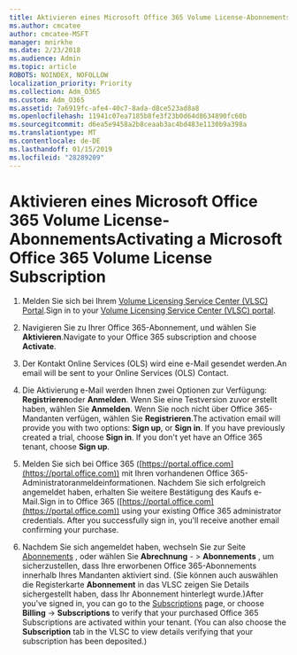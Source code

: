 ```yaml
---
title: Aktivieren eines Microsoft Office 365 Volume License-Abonnements
ms.author: cmcatee
author: cmcatee-MSFT
manager: mnirkhe
ms.date: 2/23/2018
ms.audience: Admin
ms.topic: article
ROBOTS: NOINDEX, NOFOLLOW
localization_priority: Priority
ms.collection: Adm_O365
ms.custom: Adm_O365
ms.assetid: 7a6919fc-afe4-40c7-8ada-d8ce523ad8a8
ms.openlocfilehash: 11941c07ea7185b8fe3f23b0d64d8634890fc60b
ms.sourcegitcommit: d6ea5e9458a2b8ceaab3ac4bd483e1130b9a398a
ms.translationtype: MT
ms.contentlocale: de-DE
ms.lasthandoff: 01/15/2019
ms.locfileid: "28289209"
---
```

# <a name="activating-a-microsoft-office-365-volume-license-subscription"></a><span data-ttu-id="b6292-102">Aktivieren eines Microsoft Office 365 Volume License-Abonnements</span><span class="sxs-lookup"><span data-stu-id="b6292-102">Activating a Microsoft Office 365 Volume License Subscription</span></span>

1. <span data-ttu-id="b6292-103">Melden Sie sich bei Ihrem [Volume Licensing Service Center (VLSC) Portal](http://go.microsoft.com/fwlink/p/?LinkId=329762).</span><span class="sxs-lookup"><span data-stu-id="b6292-103">Sign in to your [Volume Licensing Service Center (VLSC) portal](http://go.microsoft.com/fwlink/p/?LinkId=329762).</span></span>
    
2. <span data-ttu-id="b6292-104">Navigieren Sie zu Ihrer Office 365-Abonnement, und wählen Sie **Aktivieren**.</span><span class="sxs-lookup"><span data-stu-id="b6292-104">Navigate to your Office 365 subscription and choose **Activate**.</span></span>
    
3. <span data-ttu-id="b6292-105">Der Kontakt Online Services (OLS) wird eine e-Mail gesendet werden.</span><span class="sxs-lookup"><span data-stu-id="b6292-105">An email will be sent to your Online Services (OLS) Contact.</span></span>
    
4. <span data-ttu-id="b6292-p101">Die Aktivierung e-Mail werden Ihnen zwei Optionen zur Verfügung: **Registrieren**oder **Anmelden**. Wenn Sie eine Testversion zuvor erstellt haben, wählen Sie **Anmelden**. Wenn Sie noch nicht über Office 365-Mandanten verfügen, wählen Sie **Registrieren**.</span><span class="sxs-lookup"><span data-stu-id="b6292-p101">The activation email will provide you with two options: **Sign up**, or **Sign in**. If you have previously created a trial, choose **Sign in**. If you don't yet have an Office 365 tenant, choose **Sign up**.</span></span>
    
5. <span data-ttu-id="b6292-p102">Melden Sie sich bei Office 365 ([https://portal.office.com](https://portal.office.com)) mit Ihren vorhandenen Office 365-Administratoranmeldeinformationen. Nachdem Sie sich erfolgreich angemeldet haben, erhalten Sie weitere Bestätigung des Kaufs e-Mail.</span><span class="sxs-lookup"><span data-stu-id="b6292-p102">Sign in to Office 365 ([https://portal.office.com](https://portal.office.com)) using your existing Office 365 administrator credentials. After you successfully sign in, you'll receive another email confirming your purchase.</span></span>
    
6. <span data-ttu-id="b6292-p103">Nachdem Sie sich angemeldet haben, wechseln Sie zur Seite [Abonnements](https://go.microsoft.com/fwlink/p/?linkid=842054) , oder wählen Sie **Abrechnung**  - \> **Abonnements** , um sicherzustellen, dass Ihre erworbenen Office 365-Abonnements innerhalb Ihres Mandanten aktiviert sind. (Sie können auch auswählen die Registerkarte **Abonnement** in das VLSC zeigen Sie Details sichergestellt haben, dass Ihr Abonnement hinterlegt wurde.)</span><span class="sxs-lookup"><span data-stu-id="b6292-p103">After you've signed in, you can go to the [Subscriptions](https://go.microsoft.com/fwlink/p/?linkid=842054) page, or choose **Billing** -\> **Subscriptions** to verify that your purchased Office 365 Subscriptions are activated within your tenant. (You can also choose the **Subscription** tab in the VLSC to view details verifying that your subscription has been deposited.)</span></span> 
    

